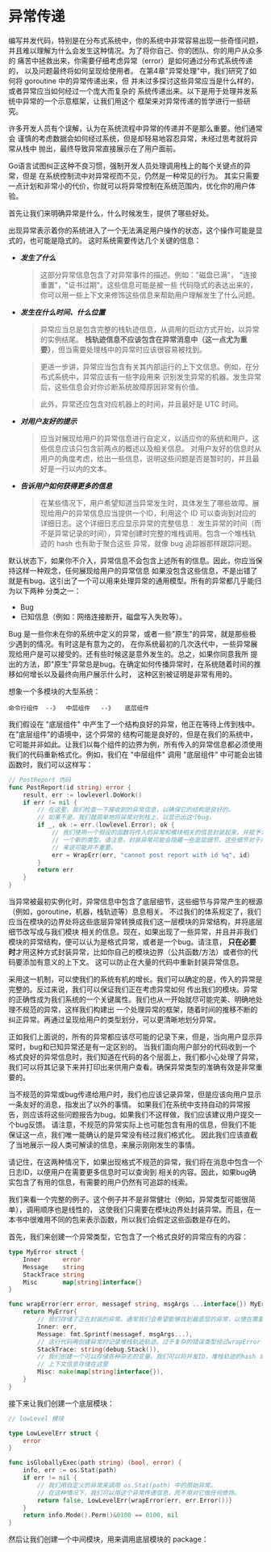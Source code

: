 # 异常传递
编写并发代码，特别是在分布式系统中，你的系统中非常容易出现一些奇怪问题，
并且难以理解为什么会发生这种情况。为了将你自己、你的团队、你的用户从众多的
痛苦中拯救出来，你需要仔细考虑异常（error）是如何通过分布式系统传递的，
以及问题最终将如何呈现给使用者。
在第4章"异常处理"中，我们研究了如何将 goroutine 中的异常传递出来，但
并未过多探讨这些异常应当是什么样的，或者异常应当如何经过一个庞大而复杂的
系统传递出来。以下是用于处理并发系统中异常的一个示意框架，让我们用这个
框架来对异常传递的哲学进行一些研究。

许多开发人员有个误解，认为在系统流程中异常的传递并不是那么重要。他们通常会
谨慎的考虑数据会如何经过系统，但是却轻易地容忍异常，未经过思考就将异常从栈中
抛出，最终导致异常直接展示在了用户面前。

Go语言试图纠正这种不良习惯，强制开发人员处理调用栈上的每个关键点的异常，但是
在系统控制流中对异常视而不见，仍然是一种常见的行为。
其实只需要一点计划和非常小的代价，你就可以将异常控制在系统范围内，优化你的用户体验。

首先让我们来明确异常是什么，什么时候发生，提供了哪些好处。

出现异常表示着你的系统进入了一个无法满足用户操作的状态，这个操作可能是显式的，也可能是隐式的。
这时系统需要传达几个关键的信息：
- ***发生了什么***
  > 这部分异常信息包含了对异常事件的描述。例如："磁盘已满"， "连接重置"，"证书过期"。这些信息可能是被一些
  代码隐式的表达出来的，你可以用一些上下文来修饰这些信息来帮助用户理解发生了什么问题。
- ***发生在什么时间、什么位置***
  > 异常应当总是包含完整的栈轨迹信息，从调用的启动方式开始，以异常的实例结尾。
  **栈轨迹信息不应该包含在异常消息中（这一点尤为重要）**，但当需要处理栈中的异常时应该很容易被找到。
  
  >  更进一步讲，异常应当包含有关其内部运行的上下文信息。例如，在分布式系统中，异常应该有一些字段用来
  识别发生异常的机器。发生异常后，这些信息会对你诊断系统故障原因非常有价值。
  
  > 此外，异常还应包含对应机器上的时间，并且最好是 UTC 时间。

- ***对用户友好的提示***
  > 应当对展现给用户的异常信息进行自定义，以适应你的系统和用户。这些信息应该只包含前两点的概述以及相关信息。
  对用户友好的信息时从用户的角度考虑，给出一些信息，说明这些问题是否是暂时的，并且最好是一行以内的文本。
  
- ***告诉用户如何获得更多的信息***
  > 在某些情况下，用户希望知道当异常发生时，具体发生了哪些故障。展现给用户的异常信息应当提供一个ID，利用这个
  ID 可以查询到对应的详细日志。这个详细日志应显示异常的完整信息：
  发生异常的时间（而不是异常记录的时间），异常创建时完整的堆栈调用。包含一个堆栈轨迹的 hash 也有助于聚合这些
  异常，就像 bug 追踪器那样跟踪问题。
  
默认状态下，如果你不介入，异常信息不会包含上述所有的信息。因此，你应当保持这样一种观念，任何展现给用户的异常信息
如果没包含这些信息，不是出错了就是有bug。这引出了一个可以用来处理异常的通用模型。所有的异常都几乎能归为以下两种
分类之一：
- Bug
- 已知信息（例如：网络连接断开，磁盘写入失败等）。

Bug 是一些你未在你的系统中定义的异常，或者一些"原生"的异常，就是那些极少遇到的情况。有时这是有意为之的，
在你系统最初的几次迭代中，一些异常展现给用户是可以接受的。还有些时候这是意外发生的。总之，如果你同意我所
提出的方法，即"原生"异常总是bug。在确定如何传播异常时，在系统随着时间的推移如何增长以及最终向用户展示什么时，
这种区别被证明是非常有用的。

想象一个多模块的大型系统：
```
命令行组件  --》  中层组件   --》   底层组件
```  
我们假设在 "底层组件" 中产生了一个结构良好的异常，他正在等待上传到栈中。在"底层组件"的语境中，这个异常的
结构可能是良好的，但是在我们的系统中，它可能并非如此。让我们以每个组件的边界为例，所有传入的异常信息都必须使用
我们的代码重新格式化。例如，我们在 "中层组件" 调用 "底层组件" 中可能会出错函数时，我们可以这样写：
```go
// PostReport 伪码
func PostReport(id string) error {
	result, err := lowleverl.DoWork()
	if err != nil {
		// 在这里，我们检查一下接收到的异常信息，以确保它的结构是良好的。
		// 如果不是，我们就简单地将异常对到栈上，以显示出这个bug。
		if _, ok := err.(lowlevel.Error); ok {
			// 我们使用一个假设的函数将传入的异常和模块相关的信息封装起来，并赋予它
			// 一个新的类型。请注意，封装异常可能会隐藏一些底层细节，这些细节对于用户
			// 来说可能并不重要。
			err = WrapErr(err, "cannot post report with id %q", id)
		}
		return err
	}
}
```
当异常被最初实例化时，异常信息中包含了底层细节，这些细节与异常产生的根源（例如，goroutine，机器，栈轨迹等）息息相关。
不过我们的体系规定了，我们应当在模块的边界处将这些底层异常转换成我们这一层模块的异常结构，并将底层细节改写成与我们模块
相关的信息。现在，如果出现了一些异常，并且并非我们模块的异常结构，便可以认为是格式异常，或者是一个bug。请注意，
**只在必要时**才用这种方式封装异常，比如你自己的模块边界（公共函数/方法）或者你的代码要添加有意义的上下文。
这可以防止在大量的代码中重新封装异常信息。

采用这一机制，可以使我们的系统有机的增长。我们可以确定的是，传入的异常是完整的。反过来说，我们可以保证我们正在考虑异常如何
传出我们的模块。异常的正确性成为我们系统的一个关键属性。我们也从一开始就尽可能完美、明确地处理不规范的异常，这样我们构建出
一个处理异常的框架，随着时间的推移不断的纠正异常。再通过呈现给用户的类型划分，可以更清晰地划分异常。

正如我们上面说的，所有的异常都应该尽可能的记录下来，但是，当向用户显示异常时，bug和已知异常还是有一定区别的。
当我们面向用户部分的代码收到一个格式良好的异常信息时，我们知道在代码的各个层面上，我们都小心处理了异常，
我们可以将其记录下来并打印出来供用户查看。确保异常类型的准确有效是非常重要的。

当不规范的异常或bug传递给用户时，我们也应该记录异常，但是应该向用户显示一条友好的消息，指发出了以外的事情。
如果我们在系统中支持自动的异常报告，则应该将这些问题报告为bug。如果我们不这样做，我们应该建议用户提交一个bug反馈。
请注意，不规范的异常实际上也可能包含有用的信息，但我们不能保证这一点，我们唯一能确认的是异常没有经过我们格式化。
因此我们应该直截了当地展示一段人类可解读的信息，来展示刚刚发生的事情。

请记住，在这两种情况下，如果出现格式不规范的异常，我们将在消息中包含一个日志ID，以便用户在需要更多信息时可以查询到
相关的内容。因此，如果bug确实包含了有用的信息，有需要的用户仍然有可追踪的线索。

我们来看一个完整的例子。这个例子并不是非常健壮（例如，异常类型可能很简单），调用顺序也是线性的，
这使我们只需要在模块边界处封装异常。而且，在一本书中很难用不同的包来表示函数，所以我们会假定这些函数是存在的。

首先，我们来创建一个异常类型，它包含了一个格式良好的异常应有的内容：
```go
type MyError struct {
	Inner      error
	Message    string
	StackTrace string
	Misc       map[string]interface{}
}

func wrapError(err error, messagef string, msgArgs ...interface{}) MyError {
	return MyError{
		// 我们存储了正在封装的异常。通常我们会希望能够找到最底层的异常，以便在需要时可以调查发生的异常。
		Inner: err,
		Message: fmt.Sprintf(messagef, msgArgs...),
		// 这行代码再创建异常时记录堆栈轨迹轨迹。过于复杂的错误类型经过wrapError 封装后可能会省略一些栈帧。
		StackTrace: string(debug.Stack()),
		// 我们创建一个可以存储各种杂志的变量。我们可以将并发ID，堆栈轨迹的hash 或可能有助于诊断异常的其他
		// 上下文信息存储在这里
		Misc: make(map[string]interface{}),
	}
}
```
接下来让我们创建一个底层模块：
```go
// lowLevel 模块

type LowLevelErr struct {
	error
}

func isGloballyExec(path string) (bool, error) {
	info, err := os.Stat(path)
	if err != nil {
		// 我们用自定义的异常来调用 os.Stat(path) 中的原始异常。
		// 在这种情况下，我们可以用这个异常传递信息，而不用对它做任何修饰。
		return false, LowLevelErr{wrapError(err, err.Error())}
	}
	return info.Mode().Perm()&0100 == 0100, nil
}
```
然后让我们创建一个中间模块，用来调用底层模块的 package：
```go

```
